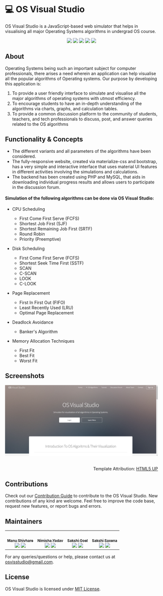 # 💻 OS Visual Studio 
OS Visual Studio is a JavaScript-based web simulator that helps in visualising all major Operating Systems algorithms in undergrad OS course.
<div align="center">
<a href="https://github.com/nimisha-yadav/OS-Visual-Studio/"><img src="https://badges.frapsoft.com/os/v1/open-source.svg?v=103"></a>
<a href="https://github.com/nimisha-yadav/OS-Visual-Studio/"><img src="https://img.shields.io/badge/Built%20by-developers%20%3C%2F%3E-0059b3"></a>
<a href="https://github.com/nimisha-yadav/OS-Visual-Studio/"><img src="https://img.shields.io/static/v1.svg?label=Contributions&message=Welcome&color=yellow"></a>
<a href="https://github.com/nimisha-yadav/OS-Visual-Studio/"><img src="https://img.shields.io/badge/Maintained%3F-yes-brightgreen.svg?v=103"></a>
<a href="https://github.com/nimisha-yadav/OS-Visual-Studio/blob/main/LICENSE"><img src="https://img.shields.io/badge/license-MIT-blue.svg?v=103"></a>
</div>

## About
Operating Systems being such an important subject for computer professionals, there arises a need wherein an application can help visualise all the popular algorithms of Operating systems. Our purpose by developing this application is:
1. To provide a user friendly interface to simulate and visualise all the major algorithms of operating systems with utmost efficiency.
2. To encourage students to have an in-depth understanding of the algorithms via charts, graphs, and calculation tables.
3. To provide a common discussion platform to the community of students, teachers, and tech professionals to discuss, post, and answer queries related to the OS algorithms

## Functionality & Concepts
- The different variants and all parameters of the algorithms have been considered.
- The fully-responsive website, created via materialize-css and bootstrap, has a very simple and interactive interface that uses material UI features in different activities involving the simulations and calculations.
- The backend has been created using PHP and MySQL, that aids in downloading individual progress results and allows users to participate in the discussion forum.
#### Simulation of the following algorithms can be done via OS Visual Studio:
- CPU Scheduling

  - First Come First Serve (FCFS)
  - Shortest Job First (SJF)
  - Shortest Remaining Job First (SRTF)
  - Round Robin
  - Priority (Preemptive)

- Disk Scheduling

  - First Come First Serve (FCFS)
  - Shortest Seek Time First (SSTF)
  - SCAN
  - C-SCAN
  - LOOK
  - C-LOOK

- Page Replacement

  - First In First Out (FIFO)
  - Least Recently Used (LRU)
  - Optimal Page Replacement

- Deadlock Avoidance

  - Banker's Algorithm

- Memory Allocation Techniques

  - First Fit
  - Best Fit
  - Worst Fit

## Screenshots
<pre>
<img src="screenshots/1.png" width="1000"> <img src="screenshots/2.png" width="1000"> <img src="screenshots/3.png" width="1000">

</pre>

<div align="right"> 
  
Template Attribution: [HTML5 UP](https://html5up.net/)
</div>

## Contributions
Check out our [Contribution Guide](/CONTRIBUTING.md) to contribute to the OS Visual Studio. New contributions of any kind are welcome. Feel free to improve the code base, request new features, or report bugs and errors.

## Maintainers

<table>
  <tr>
    <td align="center"><a href="https://github.com/manushivhare"><img src="https://avatars.githubusercontent.com/u/85252642?v=4" width="100px;" alt=""/><br /><sub><b>Manu Shivhare</b></sub></a><br /> <a href=""><img src="https://img.icons8.com/fluency/24/000000/linkedin.png"/></a> <a href=""><img src="https://img.icons8.com/color/24/000000/twitter--v1.png"/></a></td>
    <td align="center"><a href="https://github.com/nimisha-yadav"><img src="https://avatars.githubusercontent.com/u/73909578?v=4" width="100px;" alt=""/><br /><sub><b>Nimisha Yadav</b></sub></a><br /> <a href="https://www.linkedin.com/in/nimisha-yadav"><img src="https://img.icons8.com/fluency/24/000000/linkedin.png"/></a> <a href="https://twitter.com/nimisha_y"><img src="https://img.icons8.com/color/24/000000/twitter--v1.png"/></a> </td>
    <td align="center"><a href="https://github.com/sakshigoel19"><img src="https://avatars.githubusercontent.com/u/61665348?v=4" width="100px;" alt=""/><br /><sub><b>Sakshi Goel</b></sub></a><br /> <a href="https://www.linkedin.com/in/sak-shi-goel/"><img src="https://img.icons8.com/fluency/24/000000/linkedin.png"/></a> <a href="https://twitter.com/SakshiG76553467"><img src="https://img.icons8.com/color/24/000000/twitter--v1.png"/></a></td>
    <td align="center"><a href="https://github.com/sakshi15ss"><img src="https://avatars.githubusercontent.com/u/85166141?v=4" width="100px;" alt=""/><br /><sub><b>Sakshi Saxena</b></sub></a><br /> <a href=""><img src="https://img.icons8.com/fluency/24/000000/linkedin.png"/></a> <a href=""><img src="https://img.icons8.com/color/24/000000/twitter--v1.png"/></a></td>
  </tr>
</table>

For any queries/questions or help, please contact us at osvisstudio@gmail.com.

## License
OS Visual Studio is licensed under [MIT License](/LICENSE.md).
